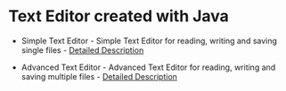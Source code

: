 # Text Editor created with Java

- Simple Text Editor - Simple Text Editor for reading, writing and saving single files - [Detailed Description](/doc/Simlple_Text_Editor)

- Advanced Text Editor - Advanced Text Editor for reading, writing and saving multiple files - [Detailed Description](/doc/Advanced_Text_Editor)
